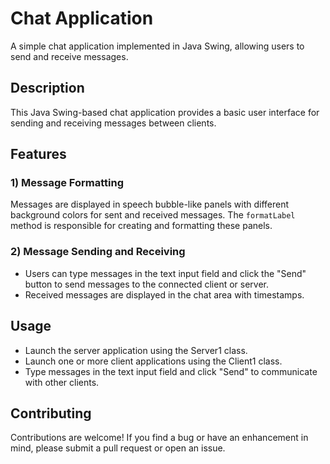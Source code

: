 # Chat Application

A simple chat application implemented in Java Swing, allowing users to send and receive messages.


## Description

This Java Swing-based chat application provides a basic user interface for sending and receiving messages between clients.

## Features

### 1) Message Formatting

Messages are displayed in speech bubble-like panels with different background colors for sent and received messages. The `formatLabel` method is responsible for creating and formatting these panels.

### 2) Message Sending and Receiving

- Users can type messages in the text input field and click the "Send" button to send messages to the connected client or server.
- Received messages are displayed in the chat area with timestamps.


## Usage
- Launch the server application using the Server1 class.
- Launch one or more client applications using the Client1 class.
- Type messages in the text input field and click "Send" to      communicate with other clients.

## Contributing
Contributions are welcome! If you find a bug or have an enhancement in mind, please submit a pull request or open an issue.